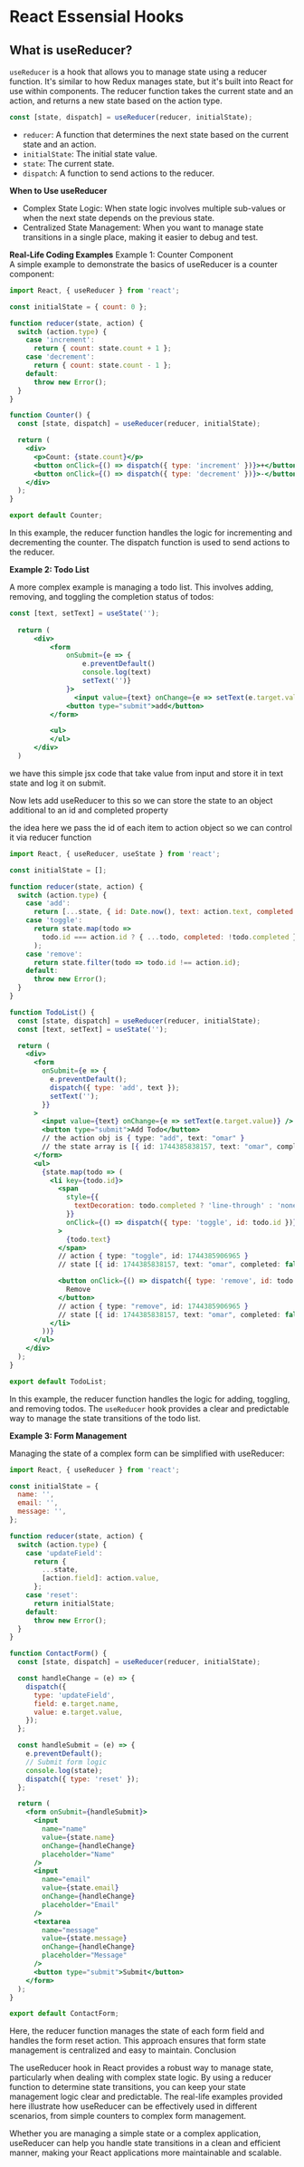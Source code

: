 # React Essensial Hooks
## What is useReducer?

`useReducer` is a hook that allows you to manage state using a reducer function. It's similar to how Redux manages state, but it's built into React for use within components. The reducer function takes the current state and an action, and returns a new state based on the action type.
```jsx
const [state, dispatch] = useReducer(reducer, initialState);
```
- `reducer`: A function that determines the next state based on the current state and an action.
- `initialState`: The initial state value.
- `state`: The current state.
- `dispatch`: A function to send actions to the reducer.

**When to Use useReducer**

- Complex State Logic: When state logic involves multiple sub-values or when the next state depends on the previous state.
- Centralized State Management: When you want to manage state transitions in a single place, making it easier to debug and test.

**Real-Life Coding Examples**
Example 1: Counter Component  
A simple example to demonstrate the basics of useReducer is a counter component:
```jsx
import React, { useReducer } from 'react';

const initialState = { count: 0 };

function reducer(state, action) {
  switch (action.type) {
    case 'increment':
      return { count: state.count + 1 };
    case 'decrement':
      return { count: state.count - 1 };
    default:
      throw new Error();
  }
}

function Counter() {
  const [state, dispatch] = useReducer(reducer, initialState);

  return (
    <div>
      <p>Count: {state.count}</p>
      <button onClick={() => dispatch({ type: 'increment' })}>+</button>
      <button onClick={() => dispatch({ type: 'decrement' })}>-</button>
    </div>
  );
}

export default Counter;
```
In this example, the reducer function handles the logic for incrementing and decrementing the counter. The dispatch function is used to send actions to the reducer.

**Example 2: Todo List**  

A more complex example is managing a todo list. This involves adding, removing, and toggling the completion status of todos:
```jsx
const [text, setText] = useState(''); 
    
  return (
      <div>
          <form
              onSubmit={e => {
                  e.preventDefault()
                  console.log(text) 
                  setText('')}
              }>
                <input value={text} onChange={e => setText(e.target.value)}></input>    
              <button type="submit">add</button>  
          </form>

          <ul>
          </ul>
      </div>
  )
```
we have this simple jsx code that take value from input and store it in text state and log it on submit.

Now lets add useReducer to this so we can store the state to an object additional to an id and completed property 

the idea here we pass the id of each item to action object so we can control it via reducer function
```jsx
import React, { useReducer, useState } from 'react';

const initialState = [];

function reducer(state, action) {
  switch (action.type) {
    case 'add':
      return [...state, { id: Date.now(), text: action.text, completed: false }];
    case 'toggle':
      return state.map(todo =>
        todo.id === action.id ? { ...todo, completed: !todo.completed } : todo
      );
    case 'remove':
      return state.filter(todo => todo.id !== action.id);
    default:
      throw new Error();
  }
}

function TodoList() {
  const [state, dispatch] = useReducer(reducer, initialState);
  const [text, setText] = useState('');

  return (
    <div>
      <form
        onSubmit={e => {
          e.preventDefault();
          dispatch({ type: 'add', text });
          setText('');
        }}
      >
        <input value={text} onChange={e => setText(e.target.value)} />
        <button type="submit">Add Todo</button>
        // the action obj is { type: "add", text: "omar" }
        // the state array is [{ id: 1744385838157, text: "omar", completed: false }]
      </form>
      <ul>
        {state.map(todo => (
          <li key={todo.id}>
            <span
              style={{
                textDecoration: todo.completed ? 'line-through' : 'none',
              }}
              onClick={() => dispatch({ type: 'toggle', id: todo.id })}
            >
              {todo.text}
            </span>
            // action { type: "toggle", id: 1744385906965 }
            // state [{ id: 1744385838157, text: "omar", completed: false }, { id: 1744385906965, text: "welcome", completed: true }]

            <button onClick={() => dispatch({ type: 'remove', id: todo.id })}>
              Remove
            </button>
            // action { type: "remove", id: 1744385906965 }
            // state [{ id: 1744385838157, text: "omar", completed: false }, { id: 1744385906965, text: "welcome", completed: false }]
          </li>
        ))}
      </ul>
    </div>
  );
}

export default TodoList;
```
In this example, the reducer function handles the logic for adding, toggling, and removing todos. The `useReducer` hook provides a clear and predictable way to manage the state transitions of the todo list.

**Example 3: Form Management**

Managing the state of a complex form can be simplified with useReducer:
```jsx
import React, { useReducer } from 'react';

const initialState = {
  name: '',
  email: '',
  message: '',
};

function reducer(state, action) {
  switch (action.type) {
    case 'updateField':
      return {
        ...state,
        [action.field]: action.value,
      };
    case 'reset':
      return initialState;
    default:
      throw new Error();
  }
}

function ContactForm() {
  const [state, dispatch] = useReducer(reducer, initialState);

  const handleChange = (e) => {
    dispatch({
      type: 'updateField',
      field: e.target.name,
      value: e.target.value,
    });
  };

  const handleSubmit = (e) => {
    e.preventDefault();
    // Submit form logic
    console.log(state);
    dispatch({ type: 'reset' });
  };

  return (
    <form onSubmit={handleSubmit}>
      <input
        name="name"
        value={state.name}
        onChange={handleChange}
        placeholder="Name"
      />
      <input
        name="email"
        value={state.email}
        onChange={handleChange}
        placeholder="Email"
      />
      <textarea
        name="message"
        value={state.message}
        onChange={handleChange}
        placeholder="Message"
      />
      <button type="submit">Submit</button>
    </form>
  );
}

export default ContactForm;
```
Here, the reducer function manages the state of each form field and handles the form reset action. This approach ensures that form state management is centralized and easy to maintain.
Conclusion

The useReducer hook in React provides a robust way to manage state, particularly when dealing with complex state logic. By using a reducer function to determine state transitions, you can keep your state management logic clear and predictable. The real-life examples provided here illustrate how useReducer can be effectively used in different scenarios, from simple counters to complex form management.

Whether you are managing a simple state or a complex application, useReducer can help you handle state transitions in a clean and efficient manner, making your React applications more maintainable and scalable.


